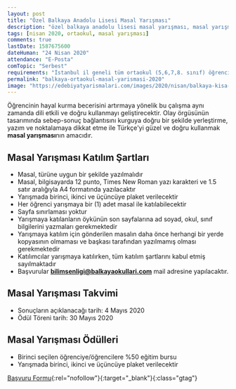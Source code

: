 ```yaml
---
layout: post
title: "Özel Balkaya Anadolu Lisesi Masal Yarışması"
description: "özel balkaya anadolu lisesi masal yarışması, masal yarışmaları 2020"
tags: [nisan 2020, ortaokul, masal yarışması]
comments: true
lastDate: 1587675600    
dateHuman: "24 Nisan 2020"
attendance: "E-Posta"
comTopic: "Serbest"
requirements: "İstanbul il geneli tüm ortaokul (5,6,7,8. sınıf) öğrencileri katılabilir"
permalink: "balkaya-ortaokul-masal-yarismasi-2020"
image: "https://edebiyatyarismalari.com/images/2020/nisan/balkaya-kisa-oyku-masal-yarismasi.jpg"
---
```


Öğrencinin hayal kurma becerisini artırmaya yönelik bu çalışma aynı zamanda dili etkili ve doğru kullanmayı geliştirecektir. Olay örgüsünün tasarımında sebep-sonuç bağlantısını kurguya doğru bir şekilde yerleştirme, yazım ve noktalamaya dikkat etme ile Türkçe'yi güzel ve doğru kullanmak **masal yarışması**nın amacıdır.  

## Masal Yarışması Katılım Şartları
- Masal, türüne uygun bir şekilde yazılmalıdır
- Masal, bilgisayarda 12 punto, Times New Roman yazı karakteri ve 1.5 satır aralığıyla A4 formatında yazılacaktır
- Yarışmada birinci, ikinci ve üçüncüye plaket verilecektir
- Her öğrenci yarışmaya bir (1) adet masal ile katılabilecektir
- Sayfa sınırlaması yoktur
- Yarışmaya katılanların öykünün son sayfalarına ad soyad, okul, sınıf bilgilerini yazmaları gerekmektedir
- Yarışmaya katılım için gönderilen masalın daha önce herhangi bir yerde kopyasının olmaması ve başkası tarafından yazılmamış olması gerekmektedir
- Katılımcılar yarışmaya katılırken, tüm katılım şartlarını kabul etmiş sayılmaktadır
- Başvurular **bilimsenligi@balkayaokullari.com** mail adresine yapılacaktır.

## Masal Yarışması Takvimi
- Sonuçların açıklanacağı tarih: 4 Mayıs 2020
- Ödül Töreni tarih: 30 Mayıs 2020

## Masal Yarışması Ödülleri
- Birinci seçilen öğrenciye/öğrencilere %50 eğitim bursu
- Yarışmada birinci, ikinci ve üçüncüye plaket verilecektir

[Başvuru Formu](https://firebasestorage.googleapis.com/v0/b/edebiyat-yarismalari.appspot.com/o/balkaya-masal-yarismasi-basvuru-formu.pdf?alt=media&token=353c7b96-6d31-4290-a395-99ae5c28f7be){:rel="nofollow"}{:target="_blank"}{:class="gtag"}